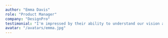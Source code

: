 ```yaml
---
author: "Emma Davis"
role: "Product Manager"
company: "DesignPro"
testimonial: "I'm impressed by their ability to understand our vision and translate it into reality. The results speak for themselves."
avatar: "/avatars/emma.jpg"
---
```

